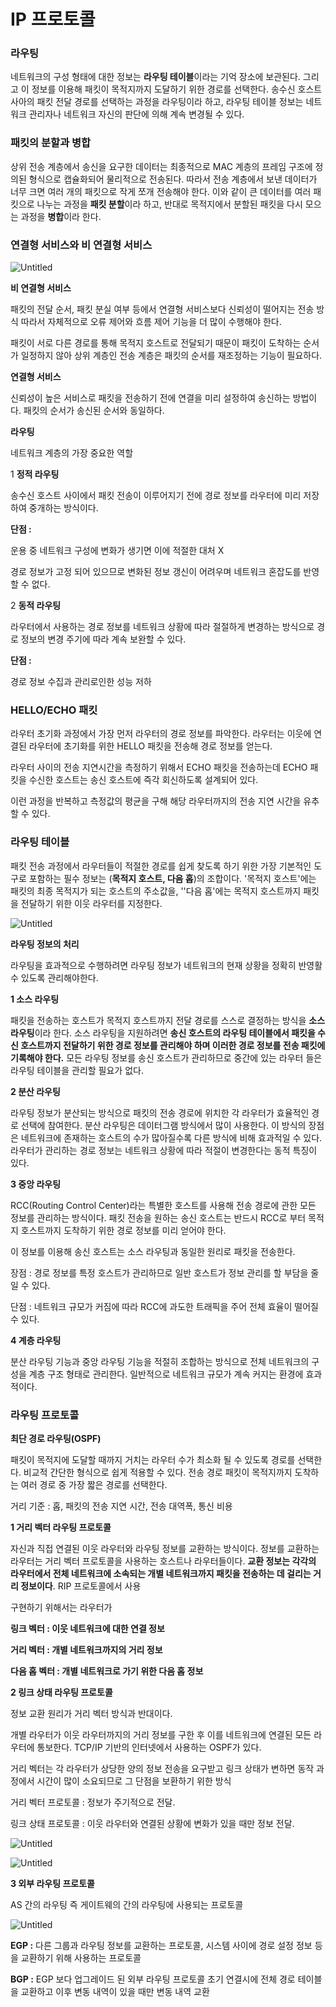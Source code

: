 # IP 프로토콜

### 라우팅

네트워크의 구성 형태에 대한 정보는 **라우팅 테이블**이라는 기억 장소에 보관된다. 그리고 이 정보를 이용해 패킷이 목적지까지 도달하기 위한 경로를 선택한다. 송수신 호스트 사아의 패킷 전달 경로를 선택하는 과정을 라우팅이라 하고, 라우팅 테이블 정보는 네트워크 관리자나 네트워크 자신의 판단에 의해 계속 변경될 수 있다.

### 패킷의 분할과 병합

상위 전송 계층에서 송신을 요구한 데이터는 최종적으로 MAC 계층의 프레임 구조에 정의된 형식으로 캡슐화되어 물리적으로 전송된다. 따라서 전송 계층에서 보낸 데이터가 너무 크면 여러 개의 패킷으로 작게 쪼개 전송해야 한다. 이와 같이 큰 데이터를 여러 패킷으로 나누는 과정을 **패킷 분할**이라 하고, 반대로 목적지에서 분할된 패킷을 다시 모으는 과정을 **병합**이라 한다.

### 연결형 서비스와 비 연결형 서비스

![Untitled](IP%20%E1%84%91%E1%85%B3%E1%84%85%E1%85%A9%E1%84%90%E1%85%A9%E1%84%8F%2049775/Untitled.png)

**비 연결형 서비스**

패킷의 전달 순서, 패킷 분실 여부 등에서 연결형 서비스보다 신뢰성이 떨어지는 전송 방식 따라서 자체적으로 오류 제어와 흐름 제어 기능을 더 많이 수행해야 한다. 

패킷이 서로 다른 경로를 통해 목적지 호스트로 전달되기 때문이 패킷이 도착하는 순서가 일정하지 않아 상위 계층인 전송 계층은 패킷의 순서를 재조정하는 기능이 필요하다.

**연결형 서비스**

신뢰성이 높은 서비스로 패킷을 전송하기 전에 연결을 미리 설정하여 송신하는 방법이다. 패킷의 순서가 송신된 순서와 동일하다.

**라우팅**

네트워크 계층의 가장 중요한 역할

1 **정적 라우팅**

송수신 호스트 사이에서 패킷 전송이 이루어지기 전에 경로 정보를 라우터에 미리 저장하여 중개하는 방식이다.

**단점 :** 

운용 중 네트워크 구성에 변화가 생기면 이에 적절한 대처 X

경로 정보가 고정 되어 있으므로 변화된 정보 갱신이 어려우며 네트워크 혼잡도를 반영할 수 없다.

 

2 **동적 라우팅**

라우터에서 사용하는 경로 정보를 네트워크 상황에 따라 절절하게 변경하는 방식으로 경로 정보의 변경 주기에 따라 계속 보완할 수 있다.

**단점 :**

경로 정보 수집과 관리로인한 성능 저하

### HELLO/ECHO 패킷

라우터 초기화 과정에서 가장 먼저 라우터의 경로 정보를 파악한다. 라우터는 이웃에 연결된 라우터에 초기화를 위한 HELLO 패킷을 전송해 경로 정보를 얻는다.

라우터 사이의 전송 지연시간을 측정하기 위해서 ECHO 패킷을 전송하는데 ECHO 패킷을 수신한 호스트는 송신 호스트에 즉각 회신하도록 설계되어 있다.

 이런 과정을 반복하고 측정값의 평균을 구해 해당 라우터까지의 전송 지연 시간을 유추할 수 있다.

### 라우팅 테이블

패킷 전송 과정에서 라우터들이 적절한 경로를 쉽게 찾도록 하기 위한 가장 기본적인 도구로 포함하는 필수 정보는 (**목적지 호스트, 다음 홉**)의 조합이다. '목적지 호스트'에는 패킷의 최종 목적지가 되는 호스트의 주소값을, ''다음 홉'에는 목적지 호스트까지 패킷을 전달하기 위한 이웃 라우터를 지정한다.

![Untitled](IP%20%E1%84%91%E1%85%B3%E1%84%85%E1%85%A9%E1%84%90%E1%85%A9%E1%84%8F%2049775/Untitled%201.png)

**라우팅 정보의 처리**

라우팅을 효과적으로 수행하려면 라우팅 정보가 네트워크의 현재 상황을 정확히 반영활 수 있도록 관리해야한다. 

**1 소스 라우팅**

패킷을 전송하는 호스트가 목적지 호스트까지 전달 경로를 스스로 결정하는 방식을 **소스 라우팅**이라 한다. 소스 라우팅을 지원하려면 **송신 호스트의 라우팅 테이블에서 패킷을 수신 호스트까지 전달하기 위한 경로 정보를 관리해야 하며 이러한 경로 정보를 전송 패킷에 기록해야 한다.** 모든 라우팅 정보를 송신 호스트가 관리하므로 중간에 있는 라우터 들은 라우팅 테이블을 관리할 필요가 없다.

**2 분산 라우팅**

라우팅 정보가 분산되는 방식으로 패킷의 전송 경로에 위치한 각 라우터가 효율적인 경로 선택에 참여한다. 분산 라우팅은 데이터그램 방식에서 많이 사용한다. 이 방식의 장점은 네트워크에 존재하는 호스트의 수가 많아질수록 다른 방식에 비해 효과적일 수 있다. 라우터가 관리하는 경로 정보는 네트워크 상황에 따라 적절이 변경한다는 동적 특징이 있다.

**3 중앙 라우팅** 

RCC(Routing Control Center)라는 특별한 호스트를 사용해 전송 경로에 관한 모든 정보를 관리하는 방식이다. 패킷 전송을 원하는 송신 호스트는 반드시 RCC로 부터 목적지 호스트까지 도착하기 위한 경로 정보를 미리 얻어야 한다.

이 정보를 이용해 송신 호스트는 소스 라우팅과 동일한 원리로 패킷을 전송한다.

장점 : 경로 정보를 특정 호스트가 관리하므로 일반 호스트가 정보 관리를 할 부담을 줄일 수 있다.

단점 : 네트워크 규모가 커짐에 따라 RCC에 과도한 트래픽을 주어 전체 효율이 떨어질 수 있다.

**4 계층 라우팅**

분산 라우팅 기능과 중앙 라우팅 기능을 적절히 조합하는 방식으로 전체 네트워크의 구성을 계층 구조 형태로 관리한다. 일반적으로 네트워크 규모가 계속 커지는 환경에 효과적이다.

### 라우팅 프로토콜

**최단 경로 라우팅(OSPF)**

패킷이 목적지에 도달할 때까지 거치는 라우터 수가 최소화 될 수 있도록 경로를 선택한다. 비교적 간단한 형식으로 쉽게 적용할 수 있다. 전송 경로 패킷이 목적지까지 도착하는 여러 경로 중 가장 짧은 경로를 선택한다.

거리 기준 : 홉, 패킷의 전송 지연 시간, 전송 대역폭, 통신 비용

**1 거리 벡터 라우팅 프로토콜**

자신과 직접 연결된 이웃 라우터와 라우팅 정보를 교환하는 방식이다. 정보를 교환하는 라우터는 거리 벡터 프로토콜을 사용하는 호스트나 라우터들이다. **교환 정보는 각각의 라우터에서 전체 네트워크에 소속되는 개별 네트워크까지 패킷을 전송하는 데 걸리는 거리 정보이다**. RIP 프로토콜에서 사용 

구현하기 위해서는 라우터가 

**링크 벡터 : 이웃 네트워크에 대한 연결 정보**

**거리 벡터 : 개별 네트워크까지의 거리 정보**

**다음 홉 벡터 : 개별 네트워크로 가기 위한 다음 홉 정보**

**2 링크 상태 라우팅 프로토콜**

정보 교환 원리가 거리 벡터 방식과 반대이다.

개별 라우터가 이웃 라우터까지의 거리 정보를 구한 후 이를 네트워크에 연결된 모든 라우터에 통보한다. TCP/IP 기반의 인터넷에서 사용하는 OSPF가 있다.

거리 벡터는 각 라우터가 상당한 양의 정보 전송을 요구받고 링크 상태가 변하면 동작 과정에서 시간이 많이 소요되므로 그 단점을 보환하기 위한 방식

거리 벡터 프로토콜 : 정보가 주기적으로 전달.

링크 상태 프로토콜 : 이웃 라우터와 연결된 상황에 변화가 있을 때만 정보 전달.

![Untitled](IP%20%E1%84%91%E1%85%B3%E1%84%85%E1%85%A9%E1%84%90%E1%85%A9%E1%84%8F%2049775/Untitled%202.png)

![Untitled](IP%20%E1%84%91%E1%85%B3%E1%84%85%E1%85%A9%E1%84%90%E1%85%A9%E1%84%8F%2049775/Untitled%203.png)

**3 외부 라우팅 프로토콜** 

AS 간의 라우팅 즉 게이트웨의 간의 라우팅에 사용되는 프로토콜

![Untitled](IP%20%E1%84%91%E1%85%B3%E1%84%85%E1%85%A9%E1%84%90%E1%85%A9%E1%84%8F%2049775/Untitled%204.png)

**EGP :** 다른 그룹과 라우팅 정보를 교환하는 프로토콜, 시스템 사이에 경로 설정 정보 등을 교환하기 위해 사용하는 프로토콜

**BGP :** EGP 보다 업그레이드 된 외부 라우팅 프로토콜 초기 연결시에 전체 경로 테이블을 교환하고 이후  변동 내역이 있을 때만 변동 내역 교환